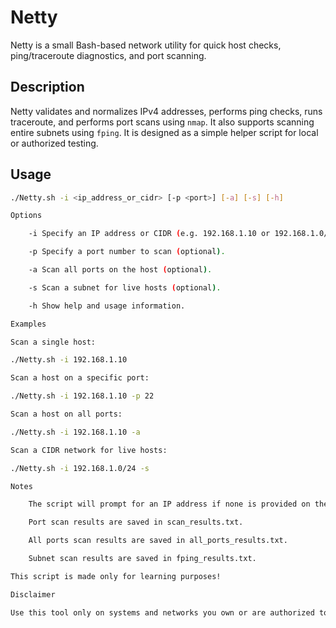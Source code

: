 # Netty

Netty is a small Bash-based network utility for quick host checks, ping/traceroute diagnostics, and port scanning.

## Description

Netty validates and normalizes IPv4 addresses, performs ping checks, runs traceroute, and performs port scans using `nmap`. It also supports scanning entire subnets using `fping`. It is designed as a simple helper script for local or authorized testing.

## Usage

```bash
./Netty.sh -i <ip_address_or_cidr> [-p <port>] [-a] [-s] [-h]

Options

    -i Specify an IP address or CIDR (e.g. 192.168.1.10 or 192.168.1.0/24).

    -p Specify a port number to scan (optional).

    -a Scan all ports on the host (optional).

    -s Scan a subnet for live hosts (optional).

    -h Show help and usage information.

Examples

Scan a single host:

./Netty.sh -i 192.168.1.10

Scan a host on a specific port:

./Netty.sh -i 192.168.1.10 -p 22

Scan a host on all ports:

./Netty.sh -i 192.168.1.10 -a

Scan a CIDR network for live hosts:

./Netty.sh -i 192.168.1.0/24 -s

Notes

    The script will prompt for an IP address if none is provided on the command line.

    Port scan results are saved in scan_results.txt.

    All ports scan results are saved in all_ports_results.txt.

    Subnet scan results are saved in fping_results.txt.

This script is made only for learning purposes!

Disclaimer

Use this tool only on systems and networks you own or are authorized to test. Unauthorized scanning may be illegal.
